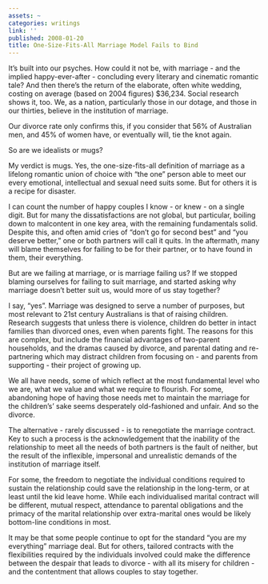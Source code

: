 ```yaml
---
assets: ~
categories: writings
link: ''
published: 2008-01-20
title: One-Size-Fits-All Marriage Model Fails to Bind
---
```

It’s built into our psyches. How could it not be, with marriage - and
the implied happy-ever-after - concluding every literary and cinematic
romantic tale? And then there’s the return of the elaborate, often white
wedding, costing on average (based on 2004 figures) $36,234. Social
research shows it, too. We, as a nation, particularly those in our
dotage, and those in our thirties, believe in the institution of
marriage.

Our divorce rate only confirms this, if you consider that 56% of
Australian men, and 45% of women have, or eventually will, tie the knot
again.

So are we idealists or mugs?

My verdict is mugs. Yes, the one-size-fits-all definition of marriage as
a lifelong romantic union of choice with “the one” person able to meet
our every emotional, intellectual and sexual need suits some. But for
others it is a recipe for disaster.

I can count the number of happy couples I know - or knew - on a single
digit. But for many the dissatisfactions are not global, but particular,
boiling down to malcontent in one key area, with the remaining
fundamentals solid. Despite this, and often amid cries of “don’t go for
second best” and “you deserve better,” one or both partners will call it
quits. In the aftermath, many will blame themselves for failing to be
for their partner, or to have found in them, their everything.

But are we failing at marriage, or is marriage failing us? If we stopped
blaming ourselves for failing to suit marriage, and started asking why
marriage doesn’t better suit us, would more of us stay together?

I say, “yes”. Marriage was designed to serve a number of purposes, but
most relevant to 21st century Australians is that of raising children.
Research suggests that unless there is violence, children do better in
intact families than divorced ones, even when parents fight. The reasons
for this are complex, but include the financial advantages of two-parent
households, and the dramas caused by divorce, and parental dating and
re-partnering which may distract children from focusing on - and parents
from supporting - their project of growing up.

We all have needs, some of which reflect at the most fundamental level
who we are, what we value and what we require to flourish. For some,
abandoning hope of having those needs met to maintain the marriage for
the children’s’ sake seems desperately old-fashioned and unfair. And so
the divorce.

The alternative - rarely discussed - is to renegotiate the marriage
contract. Key to such a process is the acknowledgement that the
inability of the relationship to meet all the needs of both partners is
the fault of neither, but the result of the inflexible, impersonal and
unrealistic demands of the institution of marriage itself.

For some, the freedom to negotiate the individual conditions required to
sustain the relationship could save the relationship in the long-term,
or at least until the kid leave home. While each individualised marital
contract will be different, mutual respect, attendance to parental
obligations and the primacy of the marital relationship over
extra-marital ones would be likely bottom-line conditions in most.

It may be that some people continue to opt for the standard “you are my
everything” marriage deal. But for others, tailored contracts with the
flexibilities required by the individuals involved could make the
difference between the despair that leads to divorce - with all its
misery for children - and the contentment that allows couples to stay
together.